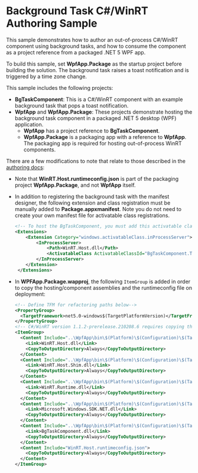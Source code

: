 # Background Task C#/WinRT Authoring Sample

This sample demonstrates how to author an out-of-process C#/WinRT component using background tasks, and how to consume the component as a project reference from a packaged .NET 5 WPF app.

To build this sample, set **WpfApp.Package** as the startup project before building the solution. The background task raises a toast notification and is triggered by a time zone change. 

This sample includes the following projects:

- **BgTaskComponent**: This is a C#/WinRT component with an example background task that pops a toast notification.
- **WpfApp** and **WpfApp.Package**: These projects demonstrate hosting the background task component in a packaged .NET 5 desktop (WPF) application.
  - **WpfApp** has a project reference to **BgTaskComponent**.
  - **WpfApp.Package** is a packaging app with a reference to **WpfApp**. The packaging app is required for hosting out-of-process WinRT components.

There are a few modifications to note that relate to those described in the [authoring docs](https://github.com/microsoft/CsWinRT/blob/master/docs/authoring.md):

- Note that **WinRT.Host.runtimeconfig.json** is part of the packaging project **WpfApp.Package**, and not **WpfApp** itself.
- In addition to registering the background task with the manifest designer, the following extension and class registration must be manually added to **Package.appxmanifest**. Note you do not need to create your own manifest file for activatable class registrations.

  ```xml
  <!-- To host the BgTaskComponent, you must add this activatable class entry -->
  <Extensions>
      <Extension Category="windows.activatableClass.inProcessServer">
          <InProcessServer>
              <Path>WinRT.Host.dll</Path>
              <ActivatableClass ActivatableClassId="BgTaskComponent.ToastBgTask" ThreadingModel="both" />
          </InProcessServer>
      </Extension>
   </Extensions>
   ```

- In **WPFApp.Package.wapproj**, the following `ItemGroup` is added in order to copy the hosting/component assemblies and the runtimeconfig file on deployment:

    ```xml
   <!-- Define TFM for refactoring paths below-->
    <PropertyGroup>
      <TargetFramework>net5.0-windows$(TargetPlatformVersion)</TargetFramework>
    </PropertyGroup>
    <!-- C#/WinRT version 1.1.2-prerelease.210208.6 requires copying the following -->
    <ItemGroup>
      <Content Include="..\WpfApp\bin\$(Platform)\$(Configuration)\$(TargetFramework)\runtimes\win-$(Platform)\native\WinRT.Host.dll">
        <Link>WinRT.Host.dll</Link>
        <CopyToOutputDirectory>Always</CopyToOutputDirectory>
      </Content>
      <Content Include="..\WpfApp\bin\$(Platform)\$(Configuration)\$(TargetFramework)\WinRT.Host.Shim.dll">
        <Link>WinRT.Host.Shim.dll</Link>
        <CopyToOutputDirectory>Always</CopyToOutputDirectory>
      </Content>
      <Content Include="..\WpfApp\bin\$(Platform)\$(Configuration)\$(TargetFramework)\WinRT.Runtime.dll">
        <Link>WinRT.Runtime.dll</Link>
        <CopyToOutputDirectory>Always</CopyToOutputDirectory>
      </Content>
      <Content Include="..\WpfApp\bin\$(Platform)\$(Configuration)\$(TargetFramework)\Microsoft.Windows.SDK.NET.dll">
        <Link>Microsoft.Windows.SDK.NET.dll</Link>
        <CopyToOutputDirectory>Always</CopyToOutputDirectory>
      </Content>
      <Content Include="..\WpfApp\bin\$(Platform)\$(Configuration)\$(TargetFramework)\BgTaskComponent.dll">
        <Link>BgTaskComponent.dll</Link>
        <CopyToOutputDirectory>Always</CopyToOutputDirectory>
      </Content>
      <Content Include="WinRT.Host.runtimeconfig.json">
        <CopyToOutputDirectory>Always</CopyToOutputDirectory>
      </Content>
    </ItemGroup>
    ```
